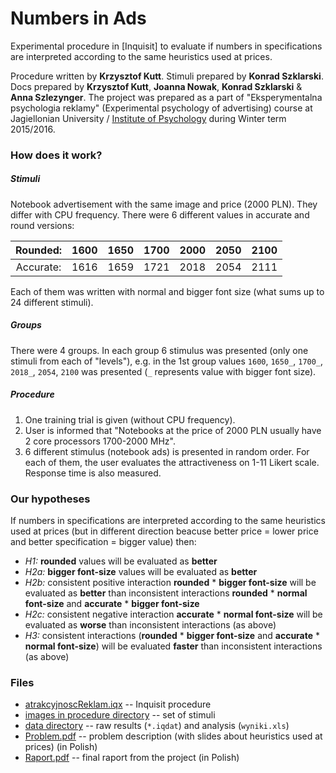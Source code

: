 # Numbers in Ads

Experimental procedure in [Inquisit] to evaluate if numbers in specifications are interpreted according to the same heuristics used at prices.

Procedure written by **Krzysztof Kutt**. Stimuli prepared by **Konrad Szklarski**. Docs prepared by **Krzysztof Kutt**, **Joanna Nowak**, **Konrad Szklarski** & **Anna Szlezynger**. The project was prepared as a part of "Eksperymentalna psychologia reklamy" (Experimental psychology of advertising) course at Jagiellonian University / [Institute of Psychology] during Winter term 2015/2016.

### How does it work?
##### Stimuli
Notebook advertisement with the same image and price (2000 PLN).
They differ with CPU frequency. There were 6 different values in accurate and round versions:

|  Rounded: | 1600 | 1650 | 1700 | 2000 | 2050 | 2100 |
|:---------:|:-:|:-:|:-:|:-:|:-:|:-:|
| Accurate: | 1616 | 1659 | 1721 | 2018 | 2054 | 2111 |

Each of them was written with normal and bigger font size (what sums up to 24 different stimuli).

##### Groups
There were 4 groups. In each group 6 stimulus was presented (only one stimuli from each of "levels"), e.g. in the 1st group values `1600`, `1650_`, `1700_`, `2018_`, `2054`, `2100` was presented (`_` represents value with bigger font size).

##### Procedure
 1. One training trial is given (without CPU frequency).
 2. User is informed that "Notebooks at the price of 2000 PLN usually have 2 core processors 1700-2000 MHz".
 3. 6 different stimulus (notebook ads) is presented in random order. For each of them, the user evaluates the attractiveness on 1-11 Likert scale. Response time is also measured.

### Our hypotheses
If numbers in specifications are interpreted according to the same heuristics used at prices (but in different direction beacuse better price = lower price and better specification = bigger value) then:
- *H1:* **rounded** values will be evaluated as **better**
- *H2a:* **bigger font-size** values will be evaluated as **better**
- *H2b:* consistent positive interaction **rounded** \* **bigger font-size** will be evaluated as **better** than inconsistent interactions **rounded** \* **normal font-size** and **accurate** \* **bigger font-size**
- *H2c:* consistent negative interaction **accurate** \* **normal font-size** will be evaluated as **worse** than inconsistent interactions (as above)
- *H3:* consistent interactions (**rounded** \* **bigger font-size** and **accurate** \* **normal font-size**) will be evaluated **faster** than inconsistent interactions (as above)

### Files
- [atrakcyjnoscReklam.iqx] -- Inquisit procedure
- [images in procedure directory] -- set of stimuli
- [data directory] -- raw results (`*.iqdat`) and analysis (`wyniki.xls`) 
- [Problem.pdf] -- problem description (with slides about heuristics used at prices) (in Polish)
- [Raport.pdf] -- final raport from the project (in Polish)

[Institute of Psychology]: <http://www.psychologia.uj.edu.pl/index.php/eng/>
[atrakcyjnoscReklam.iqx]: <procedure/atrakcyjnoscReklam.iqx>
[images in procedure directory]: <procedure/>
[data directory]: <data/>
[Problem.pdf]: <Problem.pdf>
[Raport.pdf]: <Raport.pdf>

